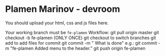 # Plamen Marinov - devroom

You should upload your html, css and js files here.

Your working branch must be `fe-plamen`
Workflow:
git pull origin master
git checkout -b fe-plamen (ONLY ONCE)
git checkout <branch-name> to switch branches
git add <file-path> to add files for commit
git commit -m "<branch-name> What is done" e.g.: git commit -m "fe-plamen Added menu to the header."
git push origin fe-plamen
